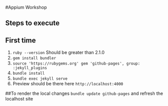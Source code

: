 #Appium Workshop

## Steps to execute

## First time 
1. `ruby --version` Should be greater than 2.1.0
2. `gem install bundler`
3. `source 'https://rubygems.org' gem 'github-pages', group: :jekyll_plugins`
4. `bundle install`
5. `bundle exec jekyll serve`
6. Preview should be there here `http://localhost:4000`

##To render the local changes
`bundle update github-pages` and refresh the localhost site 

